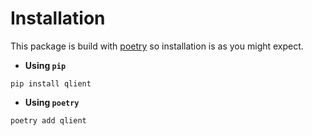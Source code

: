 # Installation

This package is build with [poetry](https://python-poetry.org/) so installation is as you might expect.

* **Using `pip`**
```shell
pip install qlient
```

* **Using `poetry`**
```shell
poetry add qlient
```